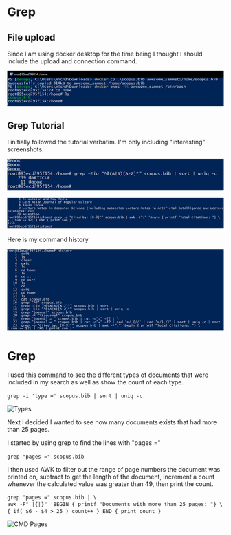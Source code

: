 # Grep

## File upload

Since I am using docker desktop for the time being I thought I should include the upload and connection command.

![CMD](image.png)

## Grep Tutorial

I initially followed the tutorial verbatim. I'm only including "interesting" screenshots.

![CMD](image-1.png)

![CMD](image-2.png)

Here is my command history

![CMD History](image-3.png)

# Grep

I used this command to see the different types of documents that were included in my search as well as show the count of each type.

```grep -i 'type =' scopus.bib | sort | uniq -c```

![Types](image-4.png)

Next I decided I wanted to see how many documents exists that had more than 25 pages.

I started by using grep to find the lines with "pages ="

```grep "pages =" scopus.bib```

I then used AWK to filter out the range of page numbers the document was printed on, subtract to get the length of the document, increment a count whenever the calculated value was greater than 49, then print the count.

```
grep "pages =" scopus.bib | \
awk -F" |{|}" 'BEGIN { printf "Documents with more than 25 pages: "} \
{ if( $6 - $4 > 25 ) count++ } END { print count }
```

![CMD Pages](image-5.png)
